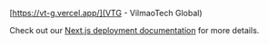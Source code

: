 [https://vt-g.vercel.app/](VTG - VilmaoTech Global)

Check out our [Next.js deployment documentation](https://nextjs.org/docs/app/building-your-application/deploying) for more details.
